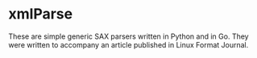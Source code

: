# xmlParse

These are simple generic SAX parsers written in Python and in Go. They were written to accompany 
an article published in Linux Format Journal.
